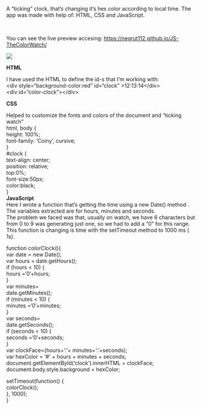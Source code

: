 <p>A “ticking” clock, that’s changing it’s hex color according to local time. The app was made with help of: HTML, CSS and JavaScript.</p>
<br>
<p>You can see the live preview accesing: <a href="https://negrut112.github.io/JS-TheColorWatch/">https://negrut112.github.io/JS-TheColorWatch/</a></p>

<img src="https://i.imgur.com/FhC2TOs.jpg"></img>

<b>HTML</b>

I have used the HTML to define the id-s that I’m working with:<br>
&lt;div style=“background-color:red” id=“clock” &gt;12:13:14&lt;/div&gt;<br>
&lt;div id=“color-clock”&gt;&lt;/div&gt;</p>

<p><b>CSS</b><br>
  
Helped to customize the fonts and colors of the document and “ticking watch”<br>
html, body {<br>
height: 100%;<br>
font-family: ‘Coiny’, cursive;<br>
}<br>
#clock {<br>
text-align: center;<br>
position: relative;<br>
top:0%;<br>
font-size:50px;<br>
color:black;<br>
}<br>
<b>JavaScript</b><br>
Here I wrote a function that’s getting the time using a new Date() method . The variables extracted are for hours, minutes and seconds.<br>
The problem we faced was that, usually on watch, we have 6 characters but from 0 to 9 was generating just one, so we had to add a “0” for this range.<br>
This function is changing is time with the setTimeout method to 1000 ms ( 1s).</p>
<p>function colorClock(){<br>
var date = new Date();<br>
var hours = date.getHours();<br>
if (hours &lt; 10) {<br>
hours =‘0’+hours;<br>
}<br>
var minutes=<br>
date.getMinutes();<br>
if (minutes &lt; 10) {<br>
minutes =‘0’+minutes;<br>
}<br>
var seconds=<br>
date.getSeconds();<br>
if (seconds &lt; 10) {<br>
seconds =‘0’+seconds;<br>
}<br>
var clockFace=(hours+’:’+ minutes+’:’+seconds);<br>
var hexColor = ‘#’ + hours + minutes + seconds;<br>
document.getElementById(‘clock’).innerHTML = clockFace;<br>
document.body.style.background = hexColor;</p>
<p>setTimeout(function() {<br>
colorClock();<br>
}, 1000);<br>
}<br>
